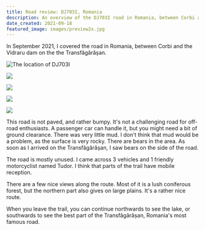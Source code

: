 ```yaml
---
title: Road review: DJ703I, Romania
description: An overview of the DJ703I road in Romania, between Corbi and the Vidraru dam on the the ﻿Transfăgărășan.
date_created: 2021-09-18
featured_image: images/preview2x.jpg
---
```


In September 2021, I covered the road in Romania, between Corbi and the Vidraru dam on the the Transfăgărășan.

![](/images/DJ703I-road-location-in-Romania.png "The location of DJ703I")

![](/images/PXL_20210908_1121523001.jpg)

![](/images/PXL_20210908_105145779.jpg)

![](/images/preview2x.jpg)

![](/images/PXL_20210908_111832951.jpg)

This road is not paved, and rather bumpy. It's not a challenging road for off-road enthusiasts. A passenger car can handle it, but you might need a bit of ground clearance. There was very little mud. I don't think that mud would be a problem, as the surface is very rocky. There are bears in the area. As soon as I arrived on the Transfăgărășan, I saw bears on the side of the road.

The road is mostly unused. I came across 3 vehicles and 1 friendly motorcyclist named Tudor. I think that parts of the trail have mobile reception.

There are a few nice views along the route. Most of it is a lush coniferous forest, but the northern part also gives on large plains. It's a rather nice route.

When you leave the trail, you can continue northwards to see the lake, or southwards to see the best part of the Transfăgărășan, Romania's most famous road.

